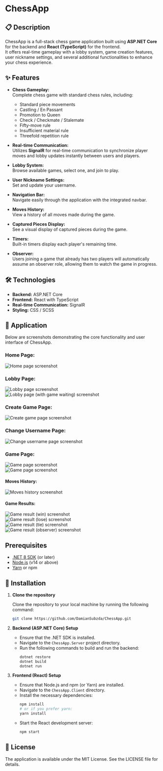 # ChessApp

## 📋 Description

ChessApp is a full-stack chess game application built using **ASP.NET Core** for the backend and **React (TypeScript)** for the frontend.  
It offers real-time gameplay with a lobby system, game creation features, user nickname settings, and several additional functionalities to enhance your chess experience.

## ✨ Features

- **Chess Gameplay:**  
  Complete chess game with standard chess rules, including:
  - Standard piece movements
  - Castling / En Passant
  - Promotion to Queen
  - Check / Checkmate / Stalemate
  - Fifty-move rule
  - Insufficient material rule
  - Threefold repetition rule

- **Real-time Communication:**  
  Utilizes **SignalR** for real-time communication to synchronize player moves and lobby updates instantly between users and players.

- **Lobby System:**  
  Browse available games, select one, and join to play.

- **User Nickname Settings:**  
  Set and update your username.

- **Navigation Bar:**  
  Navigate easily through the application with the integrated navbar.

- **Moves History:**  
  View a history of all moves made during the game.

- **Captured Pieces Display:**  
  See a visual display of captured pieces during the game.

- **Timers:**  
  Built-in timers display each player's remaining time.

- **Observer:**  
  Users joining a game that already has two players will automatically assume an observer role, allowing them to watch the game in progress.

## 🛠️ Technologies

- **Backend:** ASP.NET Core
- **Frontend:** React with TypeScript
- **Real-time Communication:** SignalR
- **Styling:** CSS / SCSS

## 📂 Application

Below are screenshots demonstrating the core functionality and user interface of ChessApp.

### Home Page:

![Home page screenshot](Images/HomePage.png)

### Lobby Page:

![Lobby page screenshot](Images/LobbyPage.png)  
![Lobby page (with game waiting) screenshot](Images/LobbyPage2.png)

### Create Game Page:

![Create game page screenshot](Images/CreateGamePage.png)

### Change Username Page:

![Change username page screenshot](Images/ChangeUsernamePage.png)

### Game Page:

![Game page screenshot](Images/GamePage.png)  
![Game page screenshot](Images/GamePage2.png)

#### Moves History:

![Moves history screenshot](Images/MovesHistory.png)

#### Game Results:

![Game result (win) screenshot](Images/GameResultWin.png)  
![Game result (lose) screenshot](Images/GameResultLose.jpeg)  
![Game result (tie) screenshot](Images/GameResultTie.png)  
![Game result (observer) screenshot](Images/GameResultObserver.png)

## Prerequisites

- [.NET 8 SDK](https://dotnet.microsoft.com/download) (or later)
- [Node.js](https://nodejs.org/) (v14 or above)
- [Yarn](https://yarnpkg.com/) or npm

## 🚀 Installation

1. **Clone the repository**

    Clone the repository to your local machine by running the following command:
    ```bash
    git clone https://github.com/DamianSubzda/ChessApp.git
    ```

2. **Backend (ASP.NET Core) Setup**

    - Ensure that the .NET SDK is installed.
    - Navigate to the `ChessApp.Server` project directory.
    - Run the following commands to build and run the backend:
      ```bash
      dotnet restore
      dotnet build
      dotnet run
      ```

3. **Frontend (React) Setup**

    - Ensure that Node.js and npm (or Yarn) are installed.
    - Navigate to the `ChessApp.Client` directory.
    - Install the necessary dependencies:
      ```bash
      npm install
      # or if you prefer yarn:
      yarn install
      ```
    - Start the React development server:
      ```bash
      npm start
      ```

## 📄 License

The application is available under the MIT License. See the LICENSE file for details.
